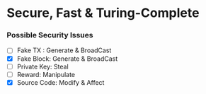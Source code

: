 # Secure, Fast & Turing-Complete
### Possible Security Issues
   * [ ] Fake TX : Generate & BroadCast
   * [x] Fake Block: Generate & BroadCast
   * [ ] Private Key: Steal
   * [ ] Reward: Manipulate
   * [x] Source Code: Modify & Affect
### 
